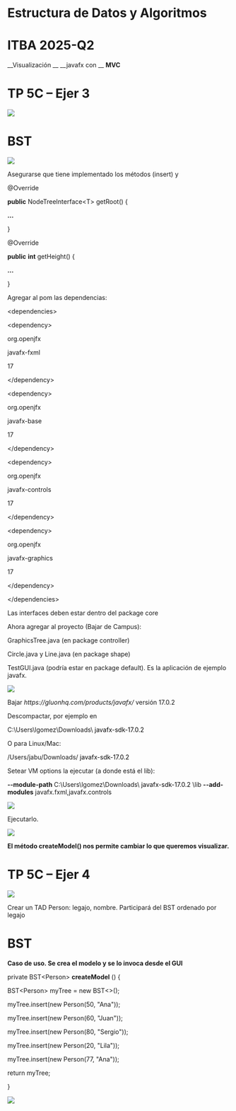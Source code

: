 # Estructura de Datos y Algoritmos

# ITBA     2025-Q2

__Visualización __  __javafx con __  __MVC__

# TP 5C – Ejer 3

![](img/19-A_0.png)

# BST

![](img/19-A_1.png)

Asegurarse que tiene implementado los métodos \(insert\) y

@Override

__public__  NodeTreeInterface\<T> getRoot\(\) \{

__…__

\}

@Override

__public__   __int__  getHeight\(\) \{

__…__

\}

Agregar al pom las dependencias:

\<dependencies>

\<dependency>

<groupId>org\.openjfx</groupId>

<artifactId>javafx\-fxml</artifactId>

<version>17</version>

\</dependency>

\<dependency>

<groupId>org\.openjfx</groupId>

<artifactId>javafx\-base</artifactId>

<version>17</version>

\</dependency>

\<dependency>

<groupId>org\.openjfx</groupId>

<artifactId>javafx\-controls</artifactId>

<version>17</version>

\</dependency>

\<dependency>

<groupId>org\.openjfx</groupId>

<artifactId>javafx\-graphics</artifactId>

<version>17</version>

\</dependency>

\</dependencies>

Las interfaces deben estar dentro del package core

Ahora agregar al proyecto \(Bajar de Campus\):

GraphicsTree\.java  \(en package controller\)

Circle\.java y Line\.java \(en package shape\)

TestGUI\.java   \(podría estar en package default\)\. Es la aplicación de ejemplo javafx\.

![](img/19-A_2.png)

Bajar  _https://gluonhq\.com/products/javafx/_     versión 17\.0\.2

Descompactar\, por ejemplo en

C:\\Users\\lgomez\\Downloads\\ <span style="color:#080808">javafx\-sdk\-17\.0\.2 </span>

O para Linux/Mac:

/Users/jabu/Downloads/ <span style="color:#080808">javafx\-sdk\-17\.0\.2</span>

Setear VM options la ejecutar  \(a donde está el lib\):

__\-\-module\-path__  C:\\Users\\lgomez\\Downloads\\ <span style="color:#080808">javafx\-sdk\-17\.0\.2</span> \\lib  __\-\-add\-modules__  javafx\.fxml\,javafx\.controls

![](img/19-A_3.png)

Ejecutarlo\.

![](img/19-A_4.png)

__El método createModel\(\) nos permite cambiar lo que queremos visualizar\.__

# TP 5C – Ejer 4

![](img/19-A_5.png)

Crear un TAD  Person: legajo\, nombre\.  Participará del BST ordenado por legajo

# BST

__Caso de uso\. Se crea el modelo y se lo invoca desde el GUI__

private BST\<Person>  __createModel__ \(\) \{

BST\<Person> myTree = new BST<>\(\);

myTree\.insert\(new Person\(50\, "Ana"\)\);

myTree\.insert\(new Person\(60\, "Juan"\)\);

myTree\.insert\(new Person\(80\, "Sergio"\)\);

myTree\.insert\(new Person\(20\, "Lila"\)\);

myTree\.insert\(new Person\(77\, "Ana"\)\);

return myTree;

\}

![](img/19-A_6.png)

